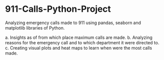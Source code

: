 # 911-Calls-Python-Project
Analyzing emergency calls made to 911 using pandas, seaborn and matplotlib libraries of Python.

a.	Insights as of from which place maximum calls are made.
b.	Analyzing reasons for the emergency call and to which department it were directed to.
c.	Creating visual plots and heat maps to learn when were the most calls made.
